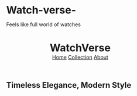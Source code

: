 # Watch-verse-
Feels like full world of watches
<!DOCTYPE html><html lang="en">
<head>
  <meta charset="UTF-8" />
  <meta name="viewport" content="width=device-width, initial-scale=1.0" />
  <title>WatchVerse</title>
  <style>
    :root {
      --bg: #ffffff;
      --text: #111111;
      --accent: #bfa046; /* gold */
    }* {
  margin: 0;
  padding: 0;
  box-sizing: border-box;
}

body {
  font-family: 'Helvetica Neue', sans-serif;
  background-color: var(--bg);
  color: var(--text);
  line-height: 1.6;
}

header {
  background: var(--bg);
  padding: 1rem 2rem;
  border-bottom: 1px solid #eee;
  text-align: center;
}

header h1 {
  font-size: 2rem;
  letter-spacing: 1px;
}

nav {
  margin-top: 1rem;
}

nav a {
  text-decoration: none;
  color: var(--accent);
  margin: 0 10px;
  font-weight: bold;
}

.hero {
  padding: 2rem;
  text-align: center;
}

.hero h2 {
  font-size: 1.8rem;
  margin-bottom: 1rem;
}

.hero p {
  color: #444;
  font-size: 1rem;
}

.section {
  padding: 2rem;
}

.grid {
  display: grid;
  grid-template-columns: repeat(auto-fit, minmax(250px, 1fr));
  gap: 1.5rem;
}

.card {
  border: 1px solid #ddd;
  padding: 1rem;
  border-radius: 10px;
  text-align: center;
}

.card img {
  max-width: 100%;
  height: auto;
  border-radius: 8px;
}

.card h3 {
  margin-top: 1rem;
  font-size: 1.2rem;
}

.card button {
  margin-top: 0.5rem;
  background: var(--accent);
  color: white;
  padding: 0.5rem 1rem;
  border: none;
  border-radius: 5px;
  cursor: pointer;
}

footer {
  text-align: center;
  padding: 2rem 1rem;
  background: #f9f9f9;
  font-size: 0.9rem;
  color: #555;
}

  </style>
</head>
<body>
  <header>
    <h1>WatchVerse</h1>
    <nav>
      <a href="#home">Home</a>
      <a href="#collection">Collection</a>
      <a href="#about">About</a>
    </nav>
  </header>  <section class="hero" id="home">
    <h2>Timeless Elegance, Modern Style
